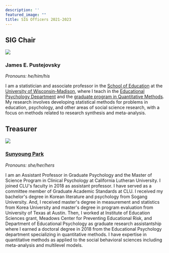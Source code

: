 ```yaml
---
description: ''
featured_image: ""
title: SIG Officers 2021-2023
---
```


## **SIG Chair**

![](/images/jep.jpg)

### **James E. Pustejovsky**

*Pronouns: he/him/his*

I am a statistician and associate professor in the [School of Education](https://education.wisc.edu/) at the [University of Wisconsin-Madison](https://www.wisc.edu/), where I teach in the [Educational Psychology Department](https://edpsych.education.wisc.edu/) and the [graduate program in Quantitative Methods](https://edpsych.education.wisc.edu/academics/quantitative-methods/). My research involves developing statistical methods for problems in education, psychology, and other areas of social science research, with a focus on methods related to research synthesis and meta-analysis.

## Treasurer

![](/images/sp.jpg)

### [Sunyoung Park](https://www.callutheran.edu/faculty/profile.html?id=sunyoungpark)

*Pronouns: she/her/hers*

I am an Assistant Professor in Graduate Psychology and the Master of Science Program in Clinical Psychology at California Lutheran University. I joined CLU's faculty in 2018 as assistant professor. I have served as a committee member of Graduate Academic Standards at CLU. I received my bachelor's degree in Korean literature and psychology from Sogang University. And, I received master's degree in measurement and statistics from Korea University and master's degree in program evaluation from University of Texas at Austin. Then, I worked at Institute of Education Sciences grant, Meadows Center for Preventing Educational Risk, and Department of Educational Psychology as graduate research assistantship where I earned a doctoral degree in 2018 from the Educational Psychology department specializing in quantitative methods. I have expertise in quantitative methods as applied to the social behavioral sciences including meta-analysis and multilevel models. 
